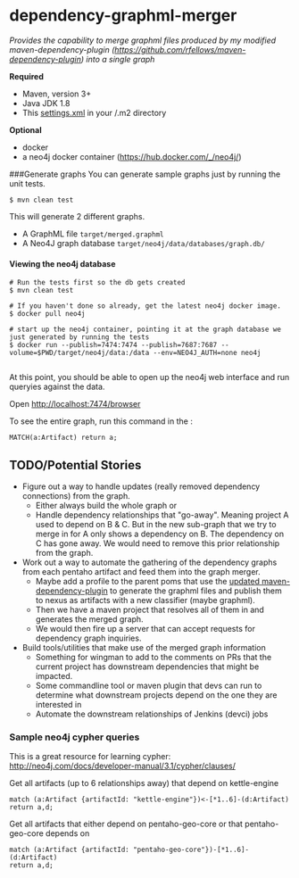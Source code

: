 # dependency-graphml-merger #
_Provides the capability to merge graphml files produced by my modified maven-dependency-plugin (https://github.com/rfellows/maven-dependency-plugin) into a single graph_

__Required__
* Maven, version 3+
* Java JDK 1.8
* This [settings.xml](https://github.com/pentaho/maven-parent-poms/blob/master/maven-support-files/settings.xml) in your <user-home>/.m2 directory

__Optional__
* docker
* a neo4j docker container (https://hub.docker.com/_/neo4j/)

###Generate graphs
You can generate sample graphs just by running the unit tests.
```
$ mvn clean test
```

This will generate 2 different graphs.
* A GraphML file `target/merged.graphml`
* A Neo4J graph database `target/neo4j/data/databases/graph.db/`

#### Viewing the neo4j database
```
# Run the tests first so the db gets created
$ mvn clean test

# If you haven't done so already, get the latest neo4j docker image.
$ docker pull neo4j

# start up the neo4j container, pointing it at the graph database we just generated by running the tests
$ docker run --publish=7474:7474 --publish=7687:7687 --volume=$PWD/target/neo4j/data:/data --env=NEO4J_AUTH=none neo4j
 
```
At this point, you should be able to open up the neo4j web interface and run queryies against the data.

Open [http://localhost:7474/browser](http://localhost:7474/browser)

To see the entire graph, run this command in the :
```
MATCH(a:Artifact) return a;
```

## TODO/Potential Stories
* Figure out a way to handle updates (really removed dependency connections) from the graph.
  * Either always build the whole graph or
  * Handle dependency relationships that "go-away". Meaning project A used to depend on B & C. But in the new sub-graph
  that we try to merge in for A only shows a dependency on B. The dependency on C has gone away. We would need to remove this 
  prior relationship from the graph.
* Work out a way to automate the gathering of the dependency graphs from each pentaho artifact and feed them into the graph merger.
  * Maybe add a profile to the parent poms that use the [updated maven-dependency-plugin](https://github.com/rfellows/maven-dependency-plugin)
   to generate the graphml files and publish them to nexus as artifacts with a new classifier (maybe graphml).
  * Then we have a maven project that resolves all of them in and generates the merged graph.
  * We would then fire up a server that can accept requests for dependency graph inquiries.
* Build tools/utilities that make use of the merged graph information
  * Something for wingman to add to the comments on PRs that the current project has downstream dependencies that might be impacted.
  * Some commandline tool or maven plugin that devs can run to determine what downstream projects depend on the one they are interested in
  * Automate the downstream relationships of Jenkins (devci) jobs
  
 
### Sample neo4j cypher queries
This is a great resource for learning cypher: http://neo4j.com/docs/developer-manual/3.1/cypher/clauses/

Get all artifacts (up to 6 relationships away) that depend on kettle-engine
```
match (a:Artifact {artifactId: "kettle-engine"})<-[*1..6]-(d:Artifact)
return a,d;
```

Get all artifacts that either depend on pentaho-geo-core or that pentaho-geo-core depends on
```
match (a:Artifact {artifactId: "pentaho-geo-core"})-[*1..6]-(d:Artifact)
return a,d;
```
